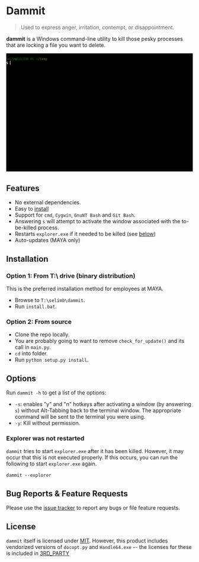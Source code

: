# Dammit

> Used to express anger, irritation, contempt, or disappointment.

**dammit** is a Windows command-line utility to kill those pesky processes that are locking a file you want to delete.

![](docs/video.gif)

## Features

* No external dependencies. 
* Easy to [install](#installation)
* Support for `cmd`, `Cygwin`, `GnuNT Bash` and `Git Bash`.
* Answering `s` will attempt to activate the window associated with the to-be-killed process.
* Restarts `explorer.exe` if it needed to be killed (see [below](#explorer-was-not-restarted))
* Auto-updates (MAYA only)

## Installation

### Option 1: From T:\ drive (binary distribution)
This is the preferred installation method for employees at MAYA.

* Browse to `T:\selimb\dammit`.
* Run `install.bat`.

### Option 2: From source

* Clone the repo locally.
* You are probably going to want to remove `check_for_update()` and its call in `main.py`.
* `cd` into folder.
* Run `python setup.py install`.

## Options

Run `dammit -h` to get a list of the options:
* `-s`: enables "y" and "n" hotkeys after activating a window (by answering `s`) without Alt-Tabbing back to the terminal window. The appropriate command will be sent to the terminal you were using.
* `-y`: Kill without permission.

### Explorer was not restarted

`dammit` tries to start `explorer.exe` after it has been killed. However, it may occur that this is not executed properly. If this occurs, you can run the following to start `explorer.exe` again.
```
dammit --explorer
```


## Bug Reports & Feature Requests

Please use the [issue tracker](https://github.com/beselim/dammit/issues) to report any bugs or file feature requests.

## License

`dammit` itself is licensed under [MIT](LICENSE). However, this product includes vendorized versions of `docopt.py` and `Handle64.exe` -- the licenses for these is included in [3RD_PARTY](3RD_PARTY)
